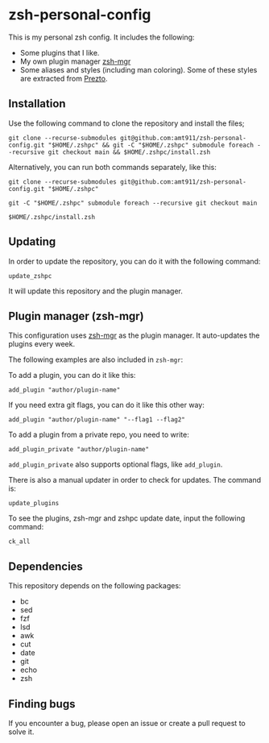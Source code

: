# zsh-personal-config

This is my personal zsh config. It includes the following:

- Some plugins that I like.
- My own plugin manager [zsh-mgr](https://github.com/amt911/zsh-mgr)
- Some aliases and styles (including man coloring). Some of these styles are extracted from [Prezto](https://github.com/sorin-ionescu/prezto).

## Installation

Use the following command to clone the repository and install the files;

```console
git clone --recurse-submodules git@github.com:amt911/zsh-personal-config.git "$HOME/.zshpc" && git -C "$HOME/.zshpc" submodule foreach --recursive git checkout main && $HOME/.zshpc/install.zsh
```

Alternatively, you can run both commands separately, like this:

```console
git clone --recurse-submodules git@github.com:amt911/zsh-personal-config.git "$HOME/.zshpc"
```

```console
git -C "$HOME/.zshpc" submodule foreach --recursive git checkout main
```

```console
$HOME/.zshpc/install.zsh
```

## Updating

In order to update the repository, you can do it with the following command:

```console
update_zshpc
```

It will update this repository and the plugin manager.

## Plugin manager (zsh-mgr)

This configuration uses [zsh-mgr](https://github.com/amt911/zsh-mgr) as the plugin manager. It auto-updates the plugins every week.

The following examples are also included in ```zsh-mgr```:

To add a plugin, you can do it like this:

```
add_plugin "author/plugin-name"
```

If you need extra git flags, you can do it like this other way:

```
add_plugin "author/plugin-name" "--flag1 --flag2"
```

To add a plugin from a private repo, you need to write:

```
add_plugin_private "author/plugin-name"
```

```add_plugin_private``` also supports optional flags, like ```add_plugin```.

There is also a manual updater in order to check for updates. The command is:

```console
update_plugins
```

To see the plugins, zsh-mgr and zshpc update date, input the following command:

```console
ck_all
```

## Dependencies

This repository depends on the following packages:

- bc
- sed
- fzf
- lsd
- awk
- cut
- date
- git
- echo
- zsh

## Finding bugs

If you encounter a bug, please open an issue or create a pull request to solve it.
